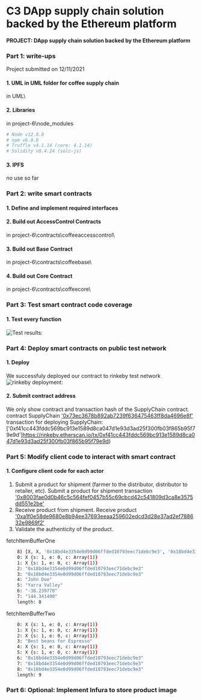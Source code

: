 # C3 DApp supply chain solution backed by the Ethereum platform
**PROJECT: DApp supply chain solution backed by the Ethereum platform**

### Part 1: write-ups
Project submitted on 12/11/2021

#### 1. UML in UML folder for coffee supply chain
in UML\
#### 2. Libraries
in project-6\node_modules
```bash
# Node v12.0.0
# npm v6.9.0
# Truffle v4.1.14 (core: 4.1.14)
# Solidity v0.4.24 (solc-js)
```
#### 3. IPFS
no use so far

### Part 2: write smart contracts

#### 1. Define and implement required interfaces
#### 2. Build out AccessControl Contracts
in project-6\contracts\coffeeaccesscontrol\
#### 3. Build out Base Contract
in project-6\contracts\coffeebase\
#### 4. Build out Core Contract
in project-6\contracts\coffeecore\

### Part 3: Test smart contract code coverage

#### 1. Test every function
![Test results: ](https://github.com/quidba7/blockchain_project_3/project-6/pictures/test.PNG)

### Part 4: Deploy smart contracts on public test network

#### 1. Deploy
We successfuly deployed our contract to rinkeby test network
![rinkeby deployment: ](https://github.com/quidba7/blockchain_project_3/project-6/pictures/rinkeby_deployment.PNG)
#### 2. Submit contract address
We only show contract and transaction hash of the SupplyChain contract.
contract SupplyChain ['0x73ec3678b892ab7239f636475463ff8da4696e8f'](https://rinkeby.etherscan.io/address/0x73ec3678b892ab7239f636475463ff8da4696e8f)
transaction for deploying SupplyChain: ['0xf41cc443fddc569bc913e1589d8ca047d1e93d3ad25f300fb03f865b95f79e9d']https://rinkeby.etherscan.io/tx/0xf41cc443fddc569bc913e1589d8ca047d1e93d3ad25f300fb03f865b95f79e9d)

### Part 5: Modify client code to interact with smart contract

#### 1. Configure client code for each actor
1) Submit a product for shipment (farmer to the distributor, distributor to retailer, etc).
Submit a product for shipment transaction ['0x8003fae0d0b46c5c564fef0457b55c69cbcd42c541809d3ca8e3575dd551e2be'](https://rinkeby.etherscan.io/tx/0x8003fae0d0b46c5c564fef0457b55c69cbcd42c541809d3ca8e3575dd551e2be)
2) Receive product from shipment.
Receive product ['0xa1f0e58de9680e8b94ee37693eeaa259602edcd3d28e37ad2ef788632e9869f2'](https://rinkeby.etherscan.io/tx/0xa1f0e58de9680e8b94ee37693eeaa259602edcd3d28e37ad2ef788632e9869f2)
3) Validate the authenticity of the product.

fetchItemBufferOne
```bash
    8) [X, X, '0x18bd4e3354e0d99d06ffded10793eec71debc9e3', '0x18bd4e3354e0d99d06ffded10793eec71debc9e3', 'John Doe', 'Yarra Valley', '-38.239770', '144.341490']
    0: X {s: 1, e: 0, c: Array(1)}
    1: X {s: 1, e: 0, c: Array(1)}
    2: "0x18bd4e3354e0d99d06ffded10793eec71debc9e3"
    3: "0x18bd4e3354e0d99d06ffded10793eec71debc9e3"
    4: "John Doe"
    5: "Yarra Valley"
    6: "-38.239770"
    7: "144.341490"
    length: 8
```

fetchItemBufferTwo
```bash
    0: X {s: 1, e: 0, c: Array(1)}
    1: X {s: 1, e: 0, c: Array(1)}
    2: X {s: 1, e: 0, c: Array(1)}
    3: "Best beans for Espresso"
    4: X {s: 1, e: 0, c: Array(1)}
    5: X {s: 1, e: 0, c: Array(1)}
    6: "0x18bd4e3354e0d99d06ffded10793eec71debc9e3"
    7: "0x18bd4e3354e0d99d06ffded10793eec71debc9e3"
    8: "0x18bd4e3354e0d99d06ffded10793eec71debc9e3"
    length: 9
```

### Part 6: Optional: Implement Infura to store product image
